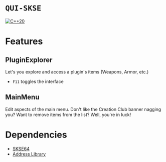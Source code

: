 # `QUI-SKSE`
[![C++20](https://img.shields.io/static/v1?label=standard&message=C%2B%2B20&color=blue&logo=c%2B%2B&&logoColor=white&style=flat)](https://en.cppreference.com/w/cpp/compiler_support)

# Features

## PluginExplorer
Let's you explore and access a plugin's items (Weapons, Armor, etc.)
* `F11` toggles the interface

## MainMenu
Edit aspects of the main menu. Don't like the Creation Club banner
nagging you? Want to remove items from the list? Well, you're in luck!

# Dependencies
- [SKSE64](https://skse.silverlock.org/)
- [Address Library](https://www.nexusmods.com/fallout4/mods/47327)
